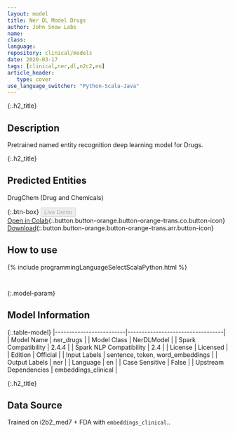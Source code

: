 ```yaml
---
layout: model
title: Ner DL Model Drugs
author: John Snow Labs
name: 
class: 
language: 
repository: clinical/models
date: 2020-03-17
tags: [clinical,ner,dl,n2c2,en]
article_header:
   type: cover
use_language_switcher: "Python-Scala-Java"
---
```


{:.h2_title}
## Description 
Pretrained named entity recognition deep learning model for Drugs.

 {:.h2_title}
## Predicted Entities
DrugChem (Drug and Chemicals) 

{:.btn-box}
<button class="button button-orange" disabled>Live Demo</button><br/>[Open in Colab](https://colab.research.google.com/github/JohnSnowLabs/spark-nlp-workshop/blob/master/tutorials/Certification_Trainings/Healthcare/1.Clinical_Named_Entity_Recognition_Model.ipynb){:.button.button-orange.button-orange-trans.co.button-icon}<br/>[Download](https://s3.amazonaws.com/auxdata.johnsnowlabs.com/clinical/models/ner_drugs_en_2.4.4_2.4_1584452534235.zip){:.button.button-orange.button-orange-trans.arr.button-icon}<br/>

## How to use 
<div class="tabs-box" markdown="1">

{% include programmingLanguageSelectScalaPython.html %}

```python

```

```scala

```
</div>



{:.model-param}
## Model Information
{:.table-model}
|-------------------------|----------------------------------|
| Model Name              | ner_drugs                        |
| Model Class             | NerDLModel                       |
| Spark Compatibility     | 2.4.4                            |
| Spark NLP Compatibility | 2.4                              |
| License                 | Licensed                         |
| Edition                 | Official                         |
| Input Labels            | sentence, token, word_embeddings |
| Output Labels           | ner                              |
| Language                | en                               |
| Case Sensitive          | False                            |
| Upstream Dependencies   | embeddings_clinical              |





{:.h2_title}
## Data Source
Trained on i2b2_med7 + FDA with `embeddings_clinical`..

